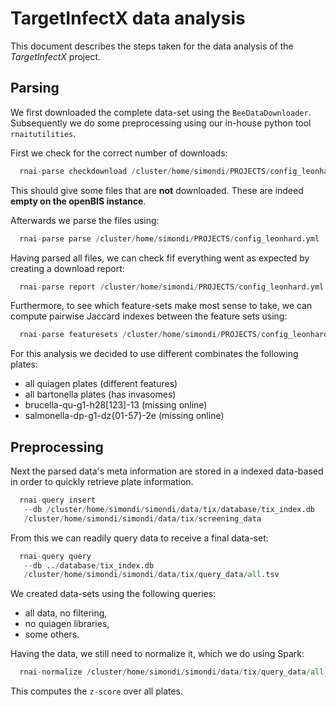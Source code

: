 # TargetInfectX data analysis

This document describes the steps taken for the data analysis of the *TargetInfectX* project.

## Parsing

We first downloaded the complete data-set using the `BeeDataDownloader`. Subsequently we do some preprocessing using our in-house python tool `rnaitutilities`.

First we check for the correct number of downloads:

```python 
  rnai-parse checkdownload /cluster/home/simondi/PROJECTS/config_leonhard.yml
```

This should give some files that are **not** downloaded. These are indeed **empty on the openBIS instance**.

Afterwards we parse the files using:

```python
  rnai-parse parse /cluster/home/simondi/PROJECTS/config_leonhard.yml
```

Having parsed all files, we can check fif everything went as expected by creating a download report:

```python
  rnai-parse report /cluster/home/simondi/PROJECTS/config_leonhard.yml
```

Furthermore, to see which feature-sets make most sense to take, we can compute pairwise Jaccard indexes between the feature sets using:

```python
  rnai-parse featuresets /cluster/home/simondi/PROJECTS/config_leonhard.yml
```

For this analysis we decided to use different combinates the following 
plates:

* all quiagen plates (different features)
* all bartonella plates (has invasomes)
* brucella-qu-g1-h28[123]-13 (missing online)
* salmonella-dp-g1-dz{01-57}-2e (missing online)


## Preprocessing

Next the parsed data's meta information are stored in a indexed data-based in
order to quickly retrieve plate information.
  
```python
  rnai-query insert 
   --db /cluster/home/simondi/simondi/data/tix/database/tix_index.db 
   /cluster/home/simondi/simondi/data/tix/screening_data
``` 

From this we can readily query data to receive a final data-set:

```python
  rnai-query query 
   --db ../database/tix_index.db 
   /cluster/home/simondi/simondi/data/tix/query_data/all.tsv
```
   
We created data-sets using the following queries:

* all data, no filtering,
* no quiagen libraries,
* some others.

Having the data, we still need to normalize it, which we do using Spark:

```python
  rnai-normalize /cluster/home/simondi/simondi/data/tix/query_data/all.tsv
```

This computes the `z-score` over all plates.
